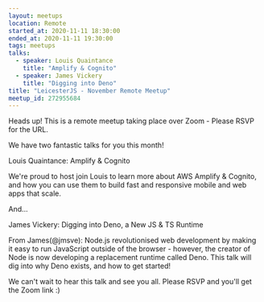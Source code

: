 ```yaml
---
layout: meetups
location: Remote
started_at: 2020-11-11 18:30:00
ended_at: 2020-11-11 19:30:00
tags: meetups
talks:
  - speaker: Louis Quaintance
    title: "Amplify & Cognito"
  - speaker: James Vickery
    title: "Digging into Deno"
title: "LeicesterJS - November Remote Meetup"
meetup_id: 272955684
---
```

Heads up! This is a remote meetup taking place over Zoom - Please RSVP for the URL.

We have two fantastic talks for you this month!

Louis Quaintance: Amplify & Cognito

We're proud to host join Louis to learn more about AWS Amplify & Cognito, and how you can use them to build fast and responsive mobile and web apps that scale.

And...

James Vickery: Digging into Deno, a New JS & TS Runtime

From James(@jmsve): Node.js revolutionised web development by making it easy to run JavaScript outside of the browser - however, the creator of Node is now developing a replacement runtime called Deno. This talk will dig into why Deno exists, and how to get started!

We can't wait to hear this talk and see you all. Please RSVP and you'll get the Zoom link :)
